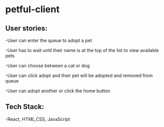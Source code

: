# petful-client

## User stories:
-User can enter the queue to adopt a pet

-User has to wait until their name is at the top of the list to view available pets

-User can choose between a cat or dog

-User can click adopt and their pet will be adopted and removed from queue

-User can adopt another or click the home button

## Tech Stack:
-React, HTML,CSS, JavaScript
